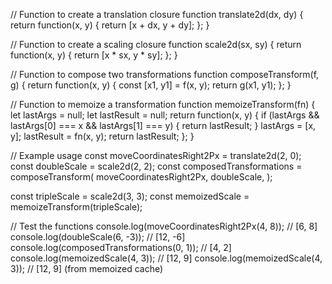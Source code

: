   
 // Function to create a translation closure
function translate2d(dx, dy) {
    return function(x, y) {
      return [x + dx, y + dy];
    };
  }
  
  // Function to create a scaling closure
  function scale2d(sx, sy) {
    return function(x, y) {
      return [x * sx, y * sy];
    };
  }
  
  // Function to compose two transformations
  function composeTransform(f, g) {
    return function(x, y) {
      const [x1, y1] = f(x, y);
      return g(x1, y1);
    };
  }
  
  // Function to memoize a transformation
  function memoizeTransform(fn) {
    let lastArgs = null;
    let lastResult = null;
    return function(x, y) {
      if (lastArgs && lastArgs[0] === x && lastArgs[1] === y) {
        return lastResult;
      }
      lastArgs = [x, y];
      lastResult = fn(x, y);
      return lastResult;
    };
  }
  
 
  
  
  // Example usage
  const moveCoordinatesRight2Px = translate2d(2, 0);
  const doubleScale = scale2d(2, 2);
  const composedTransformations = composeTransform(
    moveCoordinatesRight2Px,
    doubleScale,
  );
  
  const tripleScale = scale2d(3, 3);
  const memoizedScale = memoizeTransform(tripleScale);
 
 // Test the functions
  console.log(moveCoordinatesRight2Px(4, 8)); // [6, 8]
  console.log(doubleScale(6, -3)); // [12, -6]
  console.log(composedTransformations(0, 1)); // [4, 2]
  console.log(memoizedScale(4, 3)); // [12, 9]
  console.log(memoizedScale(4, 3)); // [12, 9] (from memoized cache)